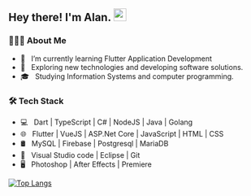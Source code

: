 <h2> Hey there! I'm Alan. <img src="https://github.com/souvikguria98/souvikguria98/blob/master/Hi.gif" width="25"></h2>
<!-- <img align="right" alt="GIF" src="https://media.giphy.com/media/26tn33aiTi1jkl6H6/giphy.gif" width="350"/> -->

<h3> 👨🏻‍💻 About Me </h3>

- 🔭 &nbsp; I’m currently learning Flutter Application Development
- 🤔 &nbsp; Exploring new technologies and developing software solutions.
- 🎓 &nbsp; Studying Information Systems and computer programming.
<!-- - ☕ &nbsp; I belive, a perfect cup of coffee can be the ultimate solution for any stress.  -->
<!-- - 💼 &nbsp; Android developer and front-end web developer. -->
<!-- - 🌱 &nbsp; Enthusiast in cyber Security and Artificial Intelligence . -->
<!-- - ✍️ &nbsp; Watching Anime and trying out latest design trends as hobbies/side hustles. -->

<h3>🛠 Tech Stack</h3>

- 💻 &nbsp; Dart | TypeScript | C# | NodeJS | Java | Golang
- 🌐 &nbsp; Flutter | VueJS | ASP.Net Core | JavaScript | HTML | CSS 
- 🛢 &nbsp; MySQL | Firebase | Postgresql | MariaDB
- 🔧 &nbsp; Visual Studio code | Eclipse | Git
- 🖥 &nbsp; Photoshop | After Effects | Premiere

[![Top Langs](https://github-readme-stats.vercel.app/api/top-langs/?username=alanfxx&layout=compact&include_all_commits=true&count_private=true&text_color=daf7dc&bg_color=151515)](https://github.com/Alanfxx/alanfxx)
